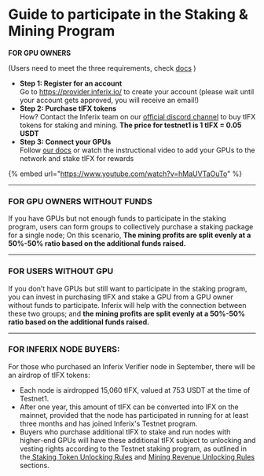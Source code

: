 # Guide to participate in the Staking & Mining Program

**FOR GPU OWNERS**

(Users need to meet the three requirements, check [docs](https://docs.inferix.io/inferix-testnet-1) )

* **Step 1: Register for an account** \
  Go to https://provider.inferix.io/ to create your account (please wait until your account gets approved, you will receive an email!)
* **Step 2: Purchase tIFX tokens** \
  How? Contact the Inferix team on our [official discord channel](https://discord.gg/q5gBts3Q6x) to buy tIFX tokens for staking and mining. **The price for testnet1 is 1 tIFX = 0.05 USDT**
* **Step 3: Connect your GPUs** \
  Follow [our docs](adding-gpus-to-the-network.md) or watch the instructional video to add your GPUs to the network and stake tIFX for rewards

{% embed url="https://www.youtube.com/watch?v=hMaUVTaOuTo" %}

***

### **FOR GPU OWNERS WITHOUT FUNDS**

If you have GPUs but not enough funds to participate in the staking program, users can form groups to collectively purchase a staking package for a single node; On this scenario, **The mining profits are split evenly at a 50%-50% ratio based on the additional funds raised.**

***

### **FOR USERS WITHOUT GPU**

If you don’t have GPUs but still want to participate in the staking program, you can invest in purchasing tIFX and stake a GPU from a GPU owner without funds to participate. Inferix will help with the connection between these two groups; and **the mining profits are split evenly at a 50%-50% ratio based on the additional funds raised.**

***

### **FOR INFERIX NODE BUYERS:**&#x20;

For those who purchased an Inferix Verifier node in September, there will be an airdrop of tIFX tokens:

* Each node is airdropped 15,060 tIFX, valued at 753 USDT at the time of Testnet1.
* After one year, this amount of tIFX can be converted into IFX on the mainnet, provided that the node has participated in running for at least three months and has joined Inferix's Testnet program.
* Buyers who purchase additional tIFX to stake and run nodes with higher-end GPUs will have these additional tIFX subject to unlocking and vesting rights according to the Testnet staking program, as outlined in the[ Staking Token Unlocking Rules](gpu-staking.md) and [Mining Revenue Unlocking Rules](user-revenue-calculation.md) sections.
